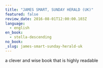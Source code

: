 ```yaml
---
title: "JAMES SMART, SUNDAY HERALD (UK)"
featured: false
review_date: 2016-08-01T12:00:00.103Z
language:
  - english
en_book:
  - stella-descending
no_book:
_slug: james-smart-sunday-herald-uk
---
```


a clever and wise book that is highly readable


